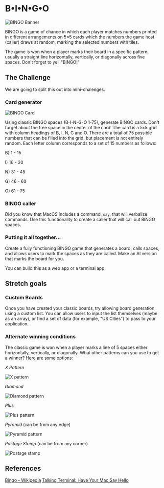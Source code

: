 # B•I•N•G•O

![BINGO Banner](https://store-images.s-microsoft.com/image/apps.34080.13510798887528624.ea88a7e6-557c-4ad5-99d7-c574f430c827.3c187ff1-754c-409a-9085-8e3aac2d97c5?mode=scale&q=90&h=1080&w=1920)

BINGO is a game of chance in which each player matches numbers printed in different arrangements on 5×5 cards which the numbers the game host (caller) draws at random, marking the selected numbers with tiles.

The game is won when a player marks their board in a specific pattern, usually a straight line horizontally, vertically, or diagonally across five spaces. Don't forget to yell "BINGO!"

## The Challenge

We are going to split this out into mini-chalenges.

### Card generator

![BINGO Card](https://cdn.shopify.com/s/files/1/1279/9999/products/65-0081__64041.1410898720.1280.1280_e680ab48-cbfd-41d2-8cea-beb4cd32cf5b_2048x.jpeg?v=1547654965)

Using classic BINGO spaces (B-I-N-G-O 1-75), generate BINGO cards. Don't forget about the free space in the center of the card! The card is a 5x5 grid with column headings of B, I, N, G and O. There are a total of 75 possible numbers that can be filled into the grid, but placement is not entirely random. Each letter column corresponds to a set of 15 numbers as follows: 

B) 1 - 15

I) 16 - 30

N) 31 - 45

G) 46 - 60

O) 61 - 75


### BINGO caller

Did you know that MacOS includes a command, `say`, that will verbalize commands. Use this functionality to create a caller that will call out BINGO spaces.

### Putting it all together...

Create a fully functioning BINGO game that generates a board, calls spaces, and allows users to mark the spaces as they are called. Make an AI version that marks the board for you. 

You can build this as a web app or a terminal app. 

## Stretch goals

### Custom Boards

Once you have created your classic boards, try allowing board generation using a custom list. You can allow users to input the list themselves (maybe as an array), or find a set of data (for example, "US Cities") to pass to your application.

### Alternate winning conditions

The classic game is won when a player marks a line of 5 spaces either horizontally, vertically, or diagonally. What other patterns can you use to get a winner? Here are some options:

_X Pattern_

![X pattern](https://cdn.shopify.com/s/files/1/0075/8222/0343/products/BGLetterX-2_480x480.gif?v=1562947723)

_Diamond_

![Diamond pattern](http://ltbandbingo.com/images/patterns/Hollow%20Diamond%20Pattern.png)

_Plus_

![Plus pattern](http://ltbandbingo.com/images/patterns/Plus%20Bingo%20Pattern.png)

_Pyramid_
(can be from any edge)

![Pyramid pattern](http://ltbandbingo.com/images/patterns/Pyramid%20Bingo%20Pattern.png)

_Postage Stamp_
(can be from any corner)

![Postage stamp](http://ltbandbingo.com/images/patterns/4%20Corner%20Stamps%20Bingo%20Pattern.png)


## References

[Bingo - Wikipedia](https://en.wikipedia.org/wiki/Bingo_(U.S.))
[Talking Terminal: Have Your Mac Say Hello](https://www.lifewire.com/mac-say-command-with-talking-terminal-2260772)
